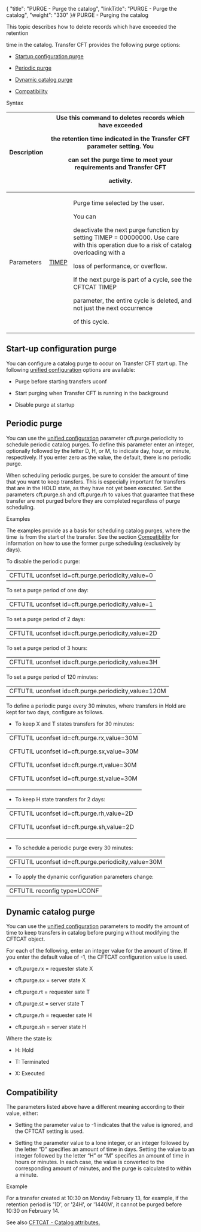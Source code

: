 {
    "title": "PURGE - Purge the catalog",
    "linkTitle": "PURGE - Purge the catalog",
    "weight": "330"
}# <span id="kanchor21"></span><span id="PURGE"></span><span id="About_the_PURGE_Command"></span>PURGE - Purging the catalog

This topic describes how to delete records which have exceeded the retention
time in the catalog. Transfer CFT provides the following purge options:

-   [Startup configuration purge](#startup)
-   [Periodic purge](#periodic)
-   [Dynamic catalog purge](#dynamic)
-   [Compatibility](#compatib)

Syntax

<table data-cellspacing="0">
<thead>
<tr class="header">
<th>Description</th>
<th colspan="2">Use this command to deletes records which have exceeded
the retention time indicated in the Transfer CFT parameter setting. You
can set the purge time to meet your requirements and Transfer CFT
activity.</th>
</tr>
</thead>
<tbody>
<tr class="odd">
<td><p>Parameters</p></td>
<td><p><a href="../../../c_intro_userinterfaces/command_summary/parameter_intro/timep">TIMEP</a></p></td>
<td><p>Purge time selected by the user.</p>
<p>You can
deactivate the next purge function by setting TIMEP = 00000000. Use care with this operation due to a risk of catalog overloading with a
loss of performance, or overflow.</p>
<p>If the next purge is part of a cycle, see the CFTCAT TIMEP
parameter, the entire cycle is deleted, and not just the next occurrence
of this cycle.</p></td>
</tr>
</tbody>
</table>

## <span id="Startup"></span>Start-up configuration purge

You can configure a catalog purge to occur on Transfer CFT start up. The following [unified configuration](../../uconf/uconf_parameters) options are available:

-   Purge before starting transfers uconf
-   Start purging when Transfer CFT is running in the background
-   Disable purge at startup

## <span id="Periodic"></span>Periodic purge

You can use the [unified configuration](../../uconf/uconf_parameters) parameter cft.purge.periodicity to schedule periodic catalog purges. To define this parameter enter an integer, optionally followed by the letter D, H, or M, to indicate day, hour, or minute, respectively. If you enter zero as the value, the default, there is no periodic purge.

When scheduling periodic purges, be sure to consider the amount of time that you want to keep transfers. This is especially important for transfers that are in the HOLD state, as they have not yet been executed. Set the parameters cft.purge.sh and cft.purge.rh to values that guarantee that these transfer are not purged before they are completed regardless of purge scheduling.

Examples

The examples provide as a basis for scheduling catalog purges, where the time  is from the start of the transfer. See the section [Compatibility](#compatib) for information on how to use the former purge scheduling (exclusively by days).

To disable the periodic purge:

<table data-cellspacing="0">
<tbody>
<tr class="odd">
<td>CFTUTIL uconfset id=cft.purge.periodicity,value=0</td>
</tr>
</tbody>
</table>

To set a purge period of one day:

<table data-cellspacing="0">
<tbody>
<tr class="odd">
<td>CFTUTIL uconfset id=cft.purge.periodicity,value=1</td>
</tr>
</tbody>
</table>

To set a purge period of 2 days:

<table data-cellspacing="0">
<tbody>
<tr class="odd">
<td>CFTUTIL uconfset id=cft.purge.periodicity,value=2D</td>
</tr>
</tbody>
</table>

To set a purge period of 3 hours:

<table data-cellspacing="0">
<tbody>
<tr class="odd">
<td>CFTUTIL uconfset id=cft.purge.periodicity,value=3H</td>
</tr>
</tbody>
</table>

To set a purge period of 120 minutes:

<table data-cellspacing="0">
<tbody>
<tr class="odd">
<td>CFTUTIL uconfset id=cft.purge.periodicity,value=120M</td>
</tr>
</tbody>
</table>

To define a periodic purge every 30 minutes, where transfers in Hold are kept for two days, configure as follows.

-   To keep X and T states transfers for 30 minutes:

<table data-cellspacing="0">
<tbody>
<tr class="odd">
<td>CFTUTIL uconfset id=cft.purge.rx,value=30M<br />
CFTUTIL uconfset id=cft.purge.sx,value=30M<br />
CFTUTIL uconfset id=cft.purge.rt,value=30M<br />
CFTUTIL uconfset id=cft.purge.st,value=30M</td>
</tr>
</tbody>
</table>

-   To keep H state transfers for 2 days:

<table data-cellspacing="0">
<tbody>
<tr class="odd">
<td>CFTUTIL uconfset id=cft.purge.rh,value=2D<br />
CFTUTIL uconfset id=cft.purge.sh,value=2D</td>
</tr>
</tbody>
</table>

-   To schedule a periodic purge every 30 minutes:

<table data-cellspacing="0">
<tbody>
<tr class="odd">
<td>CFTUTIL uconfset id=cft.purge.periodicity,value=30M</td>
</tr>
</tbody>
</table>

-   To apply the dynamic configuration parameters change:

<table data-cellspacing="0">
<tbody>
<tr class="odd">
<td>CFTUTIL reconfig type=UCONF</td>
</tr>
</tbody>
</table>

## <span id="Dynamic"></span>Dynamic catalog purge

You can use the [unified configuration](../../uconf/uconf_parameters) parameters to modify the amount of time to keep transfers in catalog before purging without modifying the CFTCAT object.

For each of the following, enter an integer value for the amount of time. If you enter the default value of -1, the CFTCAT configuration value is used.

-   cft.purge.rx = requester state X
-   cft.purge.sx = server state X
-   cft.purge.rt = requester sate T
-   cft.purge.st = server state T
-   cft.purge.rh = requester sate H
-   cft.purge.sh = server state H

Where the state is:

-   H: Hold
-   T: Terminated
-   X: Executed

## <span id="Compatib"></span>Compatibility

The parameters listed above have a different meaning according to their value, either:

-   Setting the parameter value to -1 indicates that the value is ignored, and the CFTCAT setting is used.
-   Setting the parameter value to a lone integer, or an integer followed by the letter “D” specifies an amount of time in days. Setting the value to an integer followed by the letter “H” or “M” specifies an amount of time in hours or minutes. In each case, the value is converted to the corresponding amount of minutes, and the purge is calculated to within a minute.

Example

For a transfer created at 10:30 on Monday February 13, for example, if the retention period is '1D', or '24H', or '1440M', it cannot be purged before 10:30 on February 14.

See also [CFTCAT - Catalog attributes.](../../../c_intro_userinterfaces/web_copilot_ui/conf_intro/cftcat)
